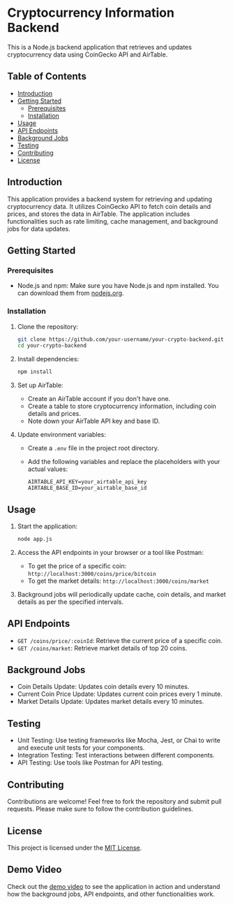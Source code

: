 # Cryptocurrency Information Backend

This is a Node.js backend application that retrieves and updates cryptocurrency data using CoinGecko API and AirTable.

## Table of Contents

- [Introduction](#introduction)
- [Getting Started](#getting-started)
  - [Prerequisites](#prerequisites)
  - [Installation](#installation)
- [Usage](#usage)
- [API Endpoints](#api-endpoints)
- [Background Jobs](#background-jobs)
- [Testing](#testing)
- [Contributing](#contributing)
- [License](#license)

## Introduction

This application provides a backend system for retrieving and updating cryptocurrency data. It utilizes CoinGecko API to fetch coin details and prices, and stores the data in AirTable. The application includes functionalities such as rate limiting, cache management, and background jobs for data updates.

## Getting Started

### Prerequisites

- Node.js and npm: Make sure you have Node.js and npm installed. You can download them from [nodejs.org](https://nodejs.org/).

### Installation

1. Clone the repository:

   ```bash
   git clone https://github.com/your-username/your-crypto-backend.git
   cd your-crypto-backend
   ```

2. Install dependencies:

   ```bash
   npm install
   ```

3. Set up AirTable:
   - Create an AirTable account if you don't have one.
   - Create a table to store cryptocurrency information, including coin details and prices.
   - Note down your AirTable API key and base ID.

4. Update environment variables:
   - Create a `.env` file in the project root directory.
   - Add the following variables and replace the placeholders with your actual values:

     ```
     AIRTABLE_API_KEY=your_airtable_api_key
     AIRTABLE_BASE_ID=your_airtable_base_id
     ```

## Usage

1. Start the application:

   ```bash
   node app.js
   ```

2. Access the API endpoints in your browser or a tool like Postman:
   - To get the price of a specific coin: `http://localhost:3000/coins/price/bitcoin`
   - To get the market details: `http://localhost:3000/coins/market`

3. Background jobs will periodically update cache, coin details, and market details as per the specified intervals.

## API Endpoints

- `GET /coins/price/:coinId`: Retrieve the current price of a specific coin.
- `GET /coins/market`: Retrieve market details of top 20 coins.

## Background Jobs

- Coin Details Update: Updates coin details every 10 minutes.
- Current Coin Price Update: Updates current coin prices every 1 minute.
- Market Details Update: Updates market details every 10 minutes.

## Testing

- Unit Testing: Use testing frameworks like Mocha, Jest, or Chai to write and execute unit tests for your components.
- Integration Testing: Test interactions between different components.
- API Testing: Use tools like Postman for API testing.

## Contributing

Contributions are welcome! Feel free to fork the repository and submit pull requests. Please make sure to follow the contribution guidelines.

## License

This project is licensed under the [MIT License](LICENSE).

## Demo Video

Check out the [demo video](insert_link_here) to see the application in action and understand how the background jobs, API endpoints, and other functionalities work.

